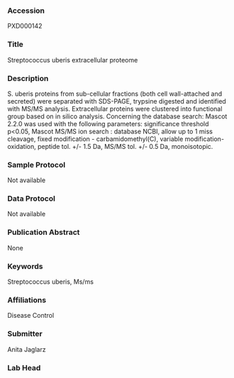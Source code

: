### Accession
PXD000142

### Title
Streptococcus uberis extracellular proteome

### Description
S. uberis proteins from sub-cellular fractions (both cell wall-attached and secreted) were separated with SDS-PAGE, trypsine digested  and identified with MS/MS analysis. Extracellular proteins were clustered into functional group based on in silico analysis. Concerning the database search: Mascot 2.2.0 was used with the following parameters: significance threshold p<0.05, Mascot MS/MS ion search : database NCBI, allow up to 1 miss cleavage, fixed modification - carbamidomethyl(C), variable modification- oxidation, peptide tol. +/- 1.5 Da, MS/MS tol. +/- 0.5 Da, monoisotopic.

### Sample Protocol
Not available

### Data Protocol
Not available

### Publication Abstract
None

### Keywords
Streptococcus uberis, Ms/ms

### Affiliations
Disease Control

### Submitter
Anita Jaglarz

### Lab Head



